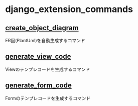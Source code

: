 # django_extension_commands


## [create_object_diagram](./docs/create_object_diagram.md)
ER図(PlantUml)を自動生成するコマンド

## [generate_view_code](./docs/generate_view_code.md)
Viewのテンプレコードを生成するコマンド

## [generate_form_code](./docs/generate_from_code.md)
Formのテンプレコードを生成するコマンド
